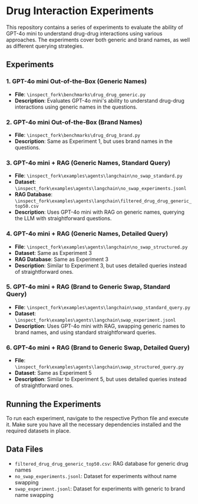 # Drug Interaction Experiments

This repository contains a series of experiments to evaluate the ability of GPT-4o mini to understand drug-drug interactions using various approaches. The experiments cover both generic and brand names, as well as different querying strategies.

## Experiments

### 1. GPT-4o mini Out-of-the-Box (Generic Names)
- **File**: `\inspect_fork\benchmarks\drug_drug_generic.py`
- **Description**: Evaluates GPT-4o mini's ability to understand drug-drug interactions using generic names in the questions.

### 2. GPT-4o mini Out-of-the-Box (Brand Names)
- **File**: `\inspect_fork\benchmarks\drug_drug_brand.py`
- **Description**: Same as Experiment 1, but uses brand names in the questions.

### 3. GPT-4o mini + RAG (Generic Names, Standard Query)
- **File**: `\inspect_fork\examples\agents\langchain\no_swap_standard.py`
- **Dataset**: `\inspect_fork\examples\agents\langchain\no_swap_experiments.jsonl`
- **RAG Database**: `\inspect_fork\examples\agents\langchain\filtered_drug_drug_generic_top50.csv`
- **Description**: Uses GPT-4o mini with RAG on generic names, querying the LLM with straightforward questions.

### 4. GPT-4o mini + RAG (Generic Names, Detailed Query)
- **File**: `\inspect_fork\examples\agents\langchain\no_swap_structured.py`
- **Dataset**: Same as Experiment 3
- **RAG Database**: Same as Experiment 3
- **Description**: Similar to Experiment 3, but uses detailed queries instead of straightforward ones.

### 5. GPT-4o mini + RAG (Brand to Generic Swap, Standard Query)
- **File**: `\inspect_fork\examples\agents\langchain\swap_standard_query.py`
- **Dataset**: `\inspect_fork\examples\agents\langchain\swap_experiment.jsonl`
- **Description**: Uses GPT-4o mini with RAG, swapping generic names to brand names, and using standard straightforward queries.

### 6. GPT-4o mini + RAG (Brand to Generic Swap, Detailed Query)
- **File**: `\inspect_fork\examples\agents\langchain\swap_structured_query.py`
- **Dataset**: Same as Experiment 5
- **Description**: Similar to Experiment 5, but uses detailed queries instead of straightforward ones.

## Running the Experiments

To run each experiment, navigate to the respective Python file and execute it. Make sure you have all the necessary dependencies installed and the required datasets in place.

## Data Files

- `filtered_drug_drug_generic_top50.csv`: RAG database for generic drug names
- `no_swap_experiments.jsonl`: Dataset for experiments without name swapping
- `swap_experiment.jsonl`: Dataset for experiments with generic to brand name swapping


